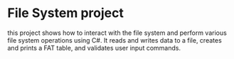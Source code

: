 # File System project
this project shows how to interact with the file system and perform various file system operations using C#. It reads and writes data to a file, creates and prints a FAT table, and validates user input commands.
